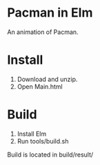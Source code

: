 Pacman in Elm
=============
An animation of Pacman.

Install
=======
1. Download and unzip.
2. Open Main.html

Build
=====
1. Install Elm
2. Run tools/build.sh

Build is located in build/result/
